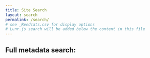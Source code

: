 ```yaml
---
title: Site Search
layout: search
permalink: /search/
# see _Reedcats.csv for display options
# Lunr.js search will be added below the content in this file
---
```


## Full metadata search:

